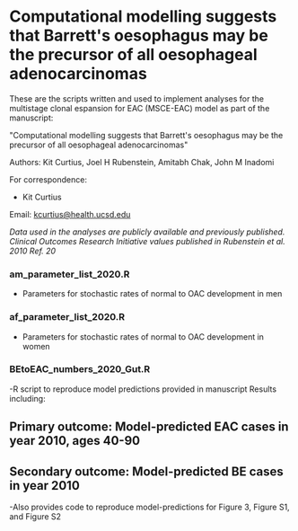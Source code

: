# Computational modelling suggests that Barrett's oesophagus may be the precursor of all oesophageal adenocarcinomas 

These are the scripts written and used to implement analyses for the multistage clonal espansion for EAC (MSCE-EAC) model as part of the manuscript:

"Computational modelling suggests that Barrett's oesophagus may be the precursor of all oesophageal adenocarcinomas"

Authors:  Kit Curtius, Joel H Rubenstein, Amitabh Chak, John M Inadomi



For correspondence:
- Kit Curtius

Email: kcurtius@health.ucsd.edu


_Data used in the analyses are publicly available and previously published. Clinical Outcomes Research Initiative values published in Rubenstein et al. 2010 Ref. 20_

### am_parameter_list_2020.R
- Parameters for stochastic rates of normal to OAC development in men

### af_parameter_list_2020.R
- Parameters for stochastic rates of normal to OAC development in women

### BEtoEAC_numbers_2020_Gut.R
-R script to reproduce model predictions provided in manuscript Results including:
## Primary outcome: Model-predicted EAC cases in year 2010, ages 40-90
## Secondary outcome: Model-predicted BE cases in year 2010
-Also provides code to reproduce model-predictions for Figure 3, Figure S1, and Figure S2
